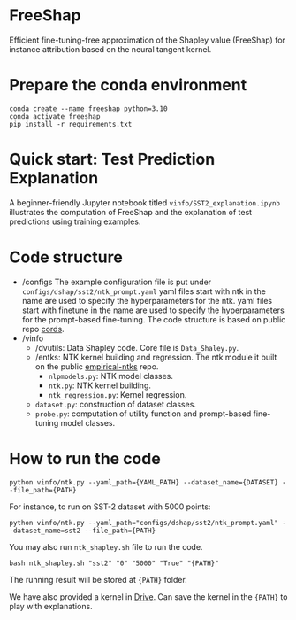 # FreeShap
Efficient fine-tuning-free approximation of the Shapley value (FreeShap) for instance attribution based on the  neural tangent kernel. 

# Prepare the conda environment

```
conda create --name freeshap python=3.10
conda activate freeshap
pip install -r requirements.txt
```

# Quick start: Test Prediction Explanation
A beginner-friendly Jupyter notebook titled `vinfo/SST2_explanation.ipynb` illustrates the computation of FreeShap and the explanation of test predictions using training examples.

# Code structure
- /configs
The example configuration file is put under `configs/dshap/sst2/ntk_prompt.yaml`
yaml files start with ntk in the name are used to specify the hyperparameters for the ntk. 
yaml files start with finetune in the name are used to specify the hyperparameters for the prompt-based fine-tuning.
The code structure is based on public repo [cords](https://github.com/decile-team/cords). 
- /vinfo
  - /dvutils: Data Shapley code. Core file is `Data_Shaley.py`.
  - /entks: NTK kernel building and regression.  The ntk module it built on the public [empirical-ntks](https://github.com/aw31/empirical-ntks) repo.
    - `nlpmodels.py`: NTK model classes.
    - `ntk.py`: NTK kernel building.
    - `ntk_regression.py`: Kernel regression.
  - `dataset.py`: construction of dataset classes.
  - `probe.py`: computation of utility function and prompt-based fine-tuning model classes. 

# How to run the code

```
python vinfo/ntk.py --yaml_path={YAML_PATH} --dataset_name={DATASET} --file_path={PATH}

```
For instance, to run on SST-2 dataset with 5000 points: 
```
python vinfo/ntk.py --yaml_path="configs/dshap/sst2/ntk_prompt.yaml" --dataset_name=sst2 --file_path={PATH}

```
You may also run `ntk_shapley.sh` file to run the code.
```
bash ntk_shapley.sh "sst2" "0" "5000" "True" "{PATH}"
```

The running result will be stored at `{PATH}` folder.

We have also provided a kernel in [Drive](https://drive.google.com/drive/folders/1BCqdtBO_jderYfjCEYVQOo_ADaKxvzlo?usp=sharing). Can save the kernel in the `{PATH}` to play with explanations. 